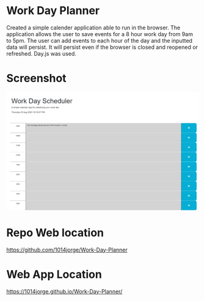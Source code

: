 # Work Day Planner
Created a simple calender application able to run in the browser.
The application allows the user to save events for a 8 hour work day from 9am to 5pm. The user can add events to each hour of the day and the inputted data will persist. It will persist even if the browser is closed and reopened or refreshed.
Day.js was used.
# Screenshot 
![Alt text](image.png)

# Repo Web location
https://github.com/1014jorge/Work-Day-Planner

# Web App Location

https://1014jorge.github.io/Work-Day-Planner/
